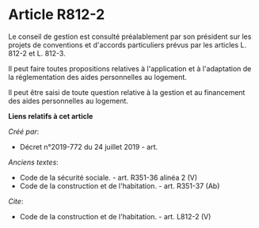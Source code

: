 # Article R812-2

Le conseil de gestion est consulté préalablement par son président sur les projets de conventions et d'accords particuliers
prévus par les articles L. 812-2 et L. 812-3. 

Il peut faire toutes propositions relatives à l'application et à l'adaptation de la réglementation des aides personnelles au
logement. 

Il peut être saisi de toute question relative à la gestion et au financement des aides personnelles au logement.

**Liens relatifs à cet article**

_Créé par_:

  - Décret n°2019-772 du 24 juillet 2019 - art.

_Anciens textes_:

  - Code de la sécurité sociale. - art. R351-36 alinéa 2 (V)
  - Code de la construction et de l'habitation. - art. R351-37 (Ab)

_Cite_:

  - Code de la construction et de l'habitation. - art. L812-2 (V)
